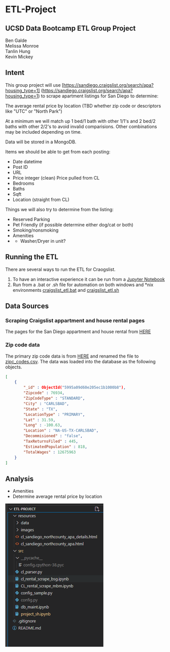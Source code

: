 # ETL-Project
## UCSD Data Bootcamp ETL Group Project
Ben Galde<br>
Melissa Monroe<br>
Tanlin Hung<br>
Kevin Mickey


## Intent
This group project will use [https://sandiego.craigslist.org/search/apa?housing_type=1] (https://sandiego.craigslist.org/search/apa?housing_type=1) to scrape apartment listings for San Diego to determine:

The average rental price by location (TBD whether zip code or descriptors like "UTC" or "North Park")

At a minimum we will match up 1 bed/1 bath with other 1/1's and 2 bed/2 baths with other 2/2's to avoid invalid comparisions.  Other combinations may be included depending on time.

Data will be stored in a MongoDB.

Items we should be able to get from each posting:

- Date datetime
- Post ID
- URL
- Price integer (clean) Price pulled from CL
- Bedrooms
- Baths
- Sqft
- Location (straight from CL)



Things we will also try to determine from the listing:

- Reserved Parking
- Pet Friendly (if possible determine either dog/cat or both)
- Smoking/nonsmoking
- Amenities
- - Washer/Dryer in unit?

## Running the ETL
There are several ways to run the ETL for Craogslist.
1.	To have an interactive experience it can be run from a [Jupyter Notebook](./src/rental_scrape.ipynb)
2. Run from a .bat or .sh file for automation on both windows and *nix 
environments [craigslist_etl.bat](../src/craigslist_etl.bat) and [craigslist_etl.sh](../src/craigslist_etl.sh)

## Data Sources
### Scraping Craigslist appartment and house rental pages
The pages for the San Diego appartment and house rental from [HERE](https://sandiego.craigslist.org/d/apartments-housing-for-rent/search/apa)
### Zip code data
The primary zip code data is from [HERE](http://federalgovernmentzipcodes.us/) and renamed the file to [zipc_codes.csv](./resources/data/zipcodes.csv). 
The data was loaded into the database as the following objects.
```json
[
	{
		"_id" : ObjectId("5995a09d60e205ec1b1000b8"),
		"Zipcode" : 76934,
		"ZipCodeType" : "STANDARD",
		"City" : "CARLSBAD",
		"State" : "TX",
		"LocationType" : "PRIMARY",
		"Lat" : 31.59,
		"Long" : -100.63,
		"Location" : "NA-US-TX-CARLSBAD",
		"Decommisioned" : "false",
		"TaxReturnsFiled" : 445,
		"EstimatedPopulation" : 818,
		"TotalWages" : 12675963
	}
]
```


## Analysis
- Amenities
- Determine average rental price by location


![File Name](resources/images/fig1_example.png)